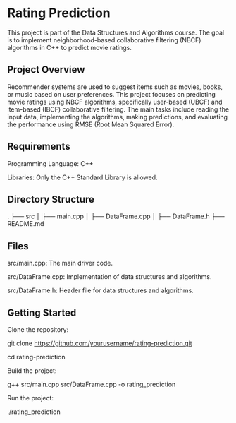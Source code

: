 # Rating Prediction
This project is part of the Data Structures and Algorithms course. The goal is to implement neighborhood-based collaborative filtering (NBCF) algorithms in C++ to predict movie ratings.

## Project Overview

Recommender systems are used to suggest items such as movies, books, or music based on user preferences. This project focuses on predicting movie ratings using NBCF algorithms, specifically user-based (UBCF) and item-based (IBCF) collaborative filtering. The main tasks include reading the input data, implementing the algorithms, making predictions, and evaluating the performance using RMSE (Root Mean Squared Error).

## Requirements

Programming Language: C++

Libraries: Only the C++ Standard Library is allowed.

## Directory Structure

.
├── src
│ ├── main.cpp
│ ├── DataFrame.cpp
│ ├── DataFrame.h
├── README.md

## Files

src/main.cpp: The main driver code.

src/DataFrame.cpp: Implementation of data structures and algorithms.

src/DataFrame.h: Header file for data structures and algorithms.

## Getting Started

Clone the repository:

git clone https://github.com/yourusername/rating-prediction.git

cd rating-prediction

Build the project:

g++ src/main.cpp src/DataFrame.cpp -o rating_prediction

Run the project:

./rating_prediction

